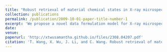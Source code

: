 ```yaml
---
title: "Robust retrieval of material chemical states in X-ray microspectroscopy(Preprint)"
collection: publications
permalink: /publication/2009-10-01-paper-title-number-1
excerpt: 'We propose a novel data formulation model for X-ray microspectroscopy and develop a dedicated unmixing framework to solve this problem, which is robust to noise and spectral variability. Moreover, this framework is not limited to the analysis of two-state material chemistry, making it an effective alternative to conventional and widely-used methods. In addition, an alternative directional multiplier method with provable convergence is applied to obtain the solution efficiently.'
date: 
venue: 
paperurl: 'http://xtwusamantha.github.io/files/2308.04207.pdf'
citation: 'T. Wang, X. Wu, J. Li, and C. Wang. Robust retrieval of material chemical states in X-ray microspectroscopy. arXiv:2308.04207'
---
```


